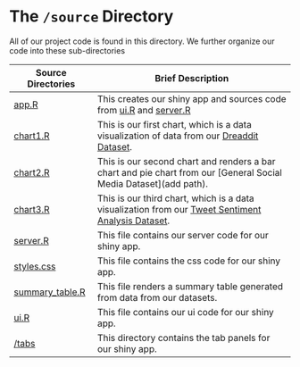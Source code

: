 # The `/source` Directory

All of our project code is found in this directory.  We further organize our code into 
these sub-directories 

|Source Directories | Brief Description|
|---------------| -----------------|
|[app.R](./app.R) | This creates our shiny app and sources code from [ui.R](./ui.R) and [server.R](./server.R)
|[chart1.R](./chart1.R) | This is our first chart, which is a data visualization of data from our [Dreaddit Dataset](data/Dreaddit-Dataset.csv). 
|[chart2.R](./chart2.R) | This is our second chart and renders a bar chart and pie chart from our [General Social Media Dataset](add path). 
|[chart3.R](/chart3.R) | This is our third chart, which is a data visualization from  our [Tweet Sentiment Analysis Dataset](data/Twitter-Sentiment_Analysis.csv). 
|[server.R](./server.R) | This file contains our server code for our shiny app. 
|[styles.css](./styles.css) | This file contains the css code for our shiny app. 
|[summary_table.R](./summary_table.R) | This file renders a summary table generated from data from our datasets. 
|[ui.R](./ui.R) | This file contains our ui code for our shiny app.
|[/tabs](./tabs) | This directory contains the tab panels for our shiny app.

